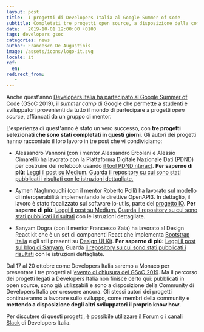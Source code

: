 ```yaml
---
layout: post
title:  I progetti di Developers Italia al Google Summer of Code
subtitle: Completati tre progetti open source, a disposizione della community
date:   2019-10-01 12:00:00 +0100
tags: developers gsoc
categories: news
author: Francesco De Augustinis
image: /assets/icons/logo-it.svg
locale: it
ref:
  en: 
redirect_from:
   -
---
```


Anche quest'anno [Developers Italia ha partecipato al Google Summer of Code](https://developers.italia.it/it/news/2019/03/07/developers-italia-al-google-summer-of-code-2019) (GSoC 2019), il *summer camp* di Google che permette a studenti e sviluppatori provenienti da tutto il mondo di partecipare a progetti *open source*, affiancati da un gruppo di mentor.

L'esperienza di quest'anno è stato un vero successo, con **tre progetti selezionati che sono stati completati in questi giorni**. Gli autori dei progetti hanno raccontato il loro lavoro in tre post che vi condividiamo:

 - Alessandro Vannoni (con i mentor Alessandro Ercolani e Alessio Cimarelli) ha lavorato con la Piattaforma Digitale Nazionale Dati (PDND) per costruire dei notebook usando [il tool PDND nteract](https://github.com/teamdigitale/daf-nteract).
  **Per saperne di più**:
  [Leggi il post su Medium.](https://medium.com/@alessandro.vannoni/my-gsoc-2019-with-developers-italia-50568a8fe2f5)
  [Guarda il repository su cui sono stati pubblicati i risultati con le istruzioni dettagliate.](https://github.com/teamdigitale/pdnd-open-notebooks)

 - Aymen Naghmouchi (con il mentor Roberto Polli) ha lavorato sul modello di interoperabilità implementando le direttive OpenAPI3. In dettaglio, il lavoro è stato focalizzato sul software io-utils, parte del [progetto IO](https://io.italia.it/). 
  **Per saperne di più:**
  [Leggi il post su Medium.](https://medium.com/@aymennaghmouchi/my-experience-about-google-summer-of-code-2019-d73907a5d55b)
  [Guarda il repository su cui sono stati pubblicati i risultati](https://github.com/teamdigitale/pdnd-open-notebooks) con le istruzioni dettagliate.

 - Sanyam Dogra (con il mentor Francesco Zaia) ha lavorato al Design React kit che è un set di componenti React che implementa [Bootstrap Italia](https://italia.github.io/bootstrap-italia/) e gli stili presenti su [Design UI Kit](https://github.com/italia/design-ui-kit).
  **Per saperne di più:**
  [Leggi il post sul blog di Sanyam.](https://sanyam.me/blog/GSoC-Submission) 
  Guarda [il repository su cui sono stati pubblicati i risultati](https://github.com/italia/design-react-kit/) con le istruzioni dettagliate.

Dal 17 al 20 ottobre come Developers Italia saremo a Monaco per presentare i tre progetti all'[evento di chiusura del GSoC 2019](https://summerofcode.withgoogle.com/). Ma il percorso dei progetti legati a Developers Italia non finisce certo qui:  pubblicati in open source, sono già utilizzabili e sono a disposizione della Community di Developers Italia per crescere ancora. Gli stessi autori dei progetti continueranno a lavorare sullo sviluppo, come membri della community e **mettendo a disposizione degli altri sviluppatori il proprio know how**.

Per discutere di questi progetti, è possibile utilizzare [il Forum](https://forum.italia.it/) o [i canali Slack](https://slack.developers.italia.it/) di Developers Italia. 

